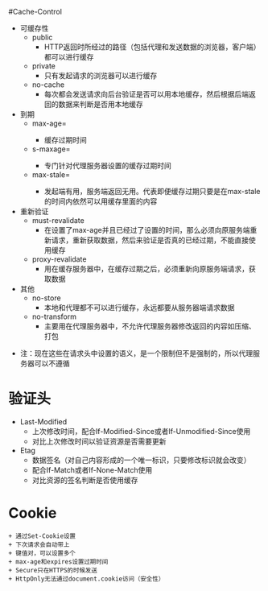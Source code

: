 #Cache-Control
+ 可缓存性
    - public 
       + HTTP返回时所经过的路径（包括代理和发送数据的浏览器，客户端）都可以进行缓存
    - private
       + 只有发起请求的浏览器可以进行缓存
    - no-cache
       + 每次都会发送请求向后台验证是否可以用本地缓存，然后根据后端返回的数据来判断是否用本地缓存 
+ 到期
    - max-age=<seconds>
        + 缓存过期时间
    - s-maxage=<seconds>
        + 专门针对代理服务器设置的缓存过期时间
    - max-stale=<seconds>
        + 发起端有用，服务端返回无用。代表即便缓存过期只要是在max-stale的时间内依然可以用缓存里面的内容
+ 重新验证
    - must-revalidate
        + 在设置了max-age并且已经过了设置的时间，那么必须向原服务端重新请求，重新获取数据，然后来验证是否真的已经过期，不能直接使用缓存
    - proxy-revalidate
        + 用在缓存服务器中，在缓存过期之后，必须重新向原服务端请求，获取数据
+ 其他
    - no-store
        + 本地和代理都不可以进行缓存，永远都要从服务器端请求数据
    - no-transform
        + 主要用在代理服务器中，不允许代理服务器修改返回的内容如压缩、打包
* 注：现在这些在请求头中设置的语义，是一个限制但不是强制的，所以代理服务器可以不遵循
# 验证头
+ Last-Modified
    - 上次修改时间，配合If-Modified-Since或者If-Unmodified-Since使用
    - 对比上次修改时间以验证资源是否需要更新
+ Etag 
    - 数据签名（对自己内容形成的一个唯一标识，只要修改标识就会改变）
    - 配合If-Match或者If-None-Match使用
    - 对比资源的签名判断是否使用缓存
# Cookie
    + 通过Set-Cookie设置
    + 下次请求会自动带上
    + 键值对，可以设置多个
    + max-age和expires设置过期时间
    + Secure只在HTTPS的时候发送 
    + HttpOnly无法通过document.cookie访问（安全性）